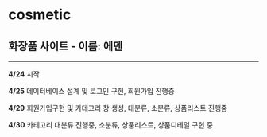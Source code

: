 # cosmetic
## 화장품 사이트 - 이름: 에덴
-----


**4/24** 시작


**4/25** 데이터베이스 설계 및 로그인 구현, 회원가입 진행중


**4/29** 회원가입구현 및 카테고리 창 생성, 대분류, 소분류, 상품리스트 진행중


**4/30** 카테고리 대분류 진행중, 소분류, 상품리스트, 상품디테일 구현 중
